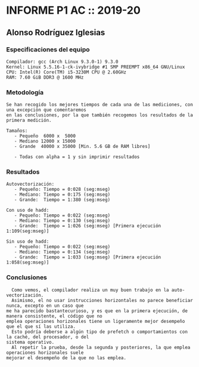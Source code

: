 # INFORME P1 AC :: 2019-20
## Alonso Rodríguez Iglesias

### Especificaciones del equipo
    Compilador: gcc (Arch Linux 9.3.0-1) 9.3.0
    Kernel: Linux 5.5.16-1-ck-ivybridge #1 SMP PREEMPT x86_64 GNU/Linux
    CPU: Intel(R) Core(TM) i5-3230M CPU @ 2.60GHz
    RAM: 7.60 GiB DDR3 @ 1600 MHz

### Metodología
    Se han recogido los mejores tiempos de cada una de las mediciones, con una excepción que comentaremos
    en las conclusiones, por la que también recogemos los resultados de la primera medición.

    Tamaños:
       - Pequeño  6000 x  5000
       - Mediano 12000 x 15000
       - Grande  40000 x 35000 [Min. 5.6 GB de RAM libres]

       - Todas con alpha = 1 y sin imprimir resultados

### Resultados
    Autovectorización:
       - Pequeño: Tiempo = 0:028 (seg:mseg)
       - Mediano: Tiempo = 0:175 (seg:mseg)
       - Grande:  Tiempo = 1:380 (seg:mseg)

    Con uso de hadd:
       - Pequeño: Tiempo = 0:022 (seg:mseg)
       - Mediano: Tiempo = 0:130 (seg:mseg)
       - Grande:  Tiempo = 1:026 (seg:mseg) [Primera ejecución 1:109(seg:mseg)]

    Sin uso de hadd:
       - Pequeño: Tiempo = 0:022 (seg:mseg)
       - Mediano: Tiempo = 0:134 (seg:mseg)
       - Grande:  Tiempo = 1:033 (seg:mseg) [Primera ejecución 1:058(seg:mseg)]


### Conclusiones
      Como vemos, el compilador realiza un muy buen trabajo en la auto-vectorización.
      Asimismo, el no usar instrucciones horizontales no parece beneficiar nunca, excepto en un caso que
    me ha parecido bastantecurioso, y es que en la primera ejecución, de manera consistente, el código que no
    emplea operaciones horizonales tiene un ligeramente mejor desempeño que el que sí las utiliza.
      Esto podría deberse a algún tipo de prefetch o comportamientos con la caché, del procesador, o del
    sistema operativo.
      Al repetir la prueba, desde la segunda y posteriores, la que emplea operaciones horizonales suele
    mejorar el desempeño de la que no las emplea.